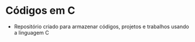 # Códigos em C
- Repositório criado para armazenar códigos, projetos e trabalhos usando a linguagem C
